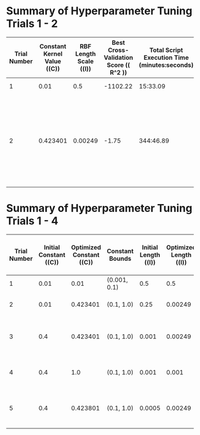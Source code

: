 <!--
 Copyright (c) 2024 David Such
 
 This software is released under the MIT License.
 https://opensource.org/licenses/MIT
-->

# Summary of Hyperparameter Tuning Trials 1 - 2

| Trial Number | Constant Kernel Value (\(C\)) | RBF Length Scale (\(l\)) | Best Cross-Validation Score (\( R^2 \)) | Total Script Execution Time (minutes:seconds) | Notes                                        |
|--------------|-------------------------------|--------------------------|----------------------------------------|-----------------------------------------------|----------------------------------------------|
| 1            | 0.01                          | 0.5                      | -1102.22                               | 15:33.09                                      | Initial configuration                         |
| 2            | 0.423401                      | 0.00249                  | -1.75                                  | 344:46.89                                     | Increased the upper bound for constant_value from 0.1 to 1.0. Decreased the lower bound for length_scale from 0.01 to 0.001. |

# Summary of Hyperparameter Tuning Trials 1 - 4

| Trial Number | Initial Constant (\(C\)) | Optimized Constant (\(C\)) | Constant Bounds      | Initial Length (\(l\)) | Optimized Length (\(l\)) | RBF Bounds     | Best Cross-Validation Score (\( R^2 \)) | Execution Time (minutes:seconds)                       | Notes                                        |
|--------------|---------------------------|----------------------------|----------------------|------------------------|--------------------------|----------------|----------------------------------------|-----------------------------------------------|----------------------------------------------|
| 1            | 0.01                      | 0.01                       | (0.001, 0.1)         | 0.5                    | 0.5                      | (0.01, 1.0)    | -1102.22                               | 15:33.09                                      | Initial configuration                         |
| 2            | 0.01                      | 0.423401                   | (0.1, 1.0)           | 0.25                   | 0.00249                  | (0.001, 0.1)   | -1.75                                  | 344:46.89                                     | Adjusted Constant and RBF bounds. |
| 3            | 0.4                       | 0.423401                   | (0.1, 1.0)           | 0.001                  | 0.00249                  | (0.001, 0.1)   | -1.75                                  | 356:44.66                                     | Increased max_iter, initial values and adjusted bounds.        |
| 4            | 0.4                       |    1.0    | (0.1, 1.0)                  | 0.001   | 0.001                        | (0.001, 0.1)                    | -2.25                                    | 135:03.62                                   | Removed StandardScaler from the pipeline.     |
| 5            | 0.4                       | 0.423801       | (0.1, 1.0)                 | 0.0005 | 0.00249                      | (0.0001, 0.1)                  | -1.75                                    | 373:41.44                                   | Reintroduced StandardScaler, expanded lower length scale bound |


